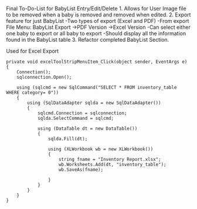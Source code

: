 Final To-Do-List for BabyList Entry/Edit/Delete
    1. Allows for User Image file to be removed when a baby is removed and removed when edited. 
    2. Export feature for just BabyList
          -Two types of export (Excel and PDF)
          -From export File Menu:
                BabyList Export ->PDF Version
                                ->Excel Version
          -Can select either one baby to export or all baby to export
          -Should display all the information found in the BabyList table 
    3. Refactor completed BabyList Section.



Used for Excel Export

    private void excelToolStripMenuItem_Click(object sender, EventArgs e)
    {
        Connection();
        sqlconnection.Open();

        using (sqlcmd = new SqlCommand("SELECT * FROM inventory_table WHERE category= 0"))
        {
            using (SqlDataAdapter sqlda = new SqlDataAdapter())
            {
                sqlcmd.Connection = sqlconnection;
                sqlda.SelectCommand = sqlcmd;

                using (DataTable dt = new DataTable())
                {
                    sqlda.Fill(dt);

                    using (XLWorkbook wb = new XLWorkbook())
                    {
                        string fname = "Inventory Report.xlsx";
                        wb.Worksheets.Add(dt, "inventory_table");
                        wb.SaveAs(fname);

                    }
                }
            }
        }
    }

